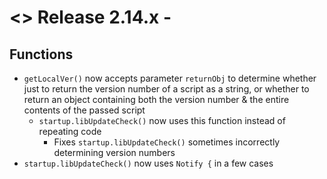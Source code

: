 # <> Release 2.14.x - 

## Functions
- `getLocalVer()` now accepts parameter `returnObj` to determine whether just to return the version number of a script as a string, or whether to return an object containing both the version number & the entire contents of the passed script
    - `startup.libUpdateCheck()` now uses this function instead of repeating code
        - Fixes `startup.libUpdateCheck()` sometimes incorrectly determining version numbers
- `startup.libUpdateCheck()` now uses `Notify {` in a few cases